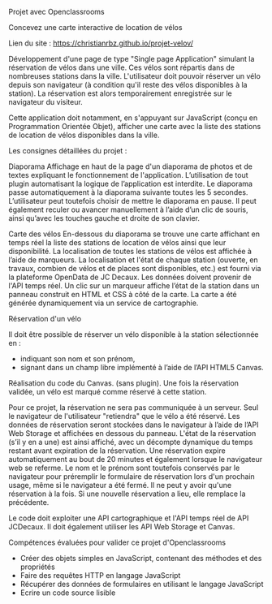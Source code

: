 Projet avec Openclassrooms

Concevez une carte interactive de location de vélos

Lien du site : https://christianrbz.github.io/projet-velov/

Développement d'une page de type "Single page Application" simulant la réservation de vélos dans une ville. Ces vélos sont répartis dans de nombreuses stations dans la ville. L'utilisateur doit pouvoir réserver un vélo depuis son navigateur (à condition qu'il reste des vélos disponibles à la station). La réservation est alors temporairement enregistrée sur le navigateur du visiteur.

Cette application doit notamment, en s'appuyant sur JavaScript (conçu en Programmation Orientée Objet), afficher une carte avec la liste des stations de location de vélos disponibles dans la ville. 


Les consignes détaillées du projet : 

Diaporama
Affichage en haut de la page d'un diaporama de photos et de textes expliquant le fonctionnement de l'application. L’utilisation de tout plugin automatisant la logique de l’application est interdite.
Le diaporama passe automatiquement à la diaporama suivante toutes les 5 secondes. L’utilisateur peut toutefois choisir de mettre le diaporama en pause. Il peut également reculer ou avancer manuellement à l’aide d’un clic de souris, ainsi qu’avec les touches gauche et droite de son clavier.

Carte des vélos
En-dessous du diaporama se trouve une carte affichant en temps réel la liste des stations de location de vélos ainsi que leur disponibilité. La localisation de toutes les stations de vélos est affichée à l’aide de marqueurs.
La localisation et l'état de chaque station (ouverte, en travaux, combien de vélos et de places sont disponibles, etc.) est fourni via la plateforme OpenData de JC Decaux.
Les données doivent provenir de l'API temps réel.
Un clic sur un marqueur affiche l’état de la station dans un panneau construit en HTML et CSS à côté de la carte. 
La carte a été générée dynamiquement via un service de cartographie. 


Réservation d'un vélo

Il doit être possible de réserver un vélo disponible à la station sélectionnée en :
- indiquant son nom et son prénom,
- signant dans un champ libre implémenté à l’aide de l’API HTML5 Canvas.

Réalisation du code du Canvas. (sans plugin). 
Une fois la réservation validée,  un vélo est marqué comme réservé à cette station.

Pour ce projet, la réservation ne sera pas communiquée à un serveur. Seul le navigateur de l'utilisateur "retiendra" que le vélo a été réservé.
Les données de réservation seront stockées dans le navigateur à l’aide de l’API Web Storage et affichées en dessous du panneau. L'état de la réservation (s’il y en a une) est ainsi affiché, avec un décompte dynamique du temps restant avant expiration de la réservation.
Une réservation expire automatiquement au bout de 20 minutes et également lorsque le navigateur web se referme.
Le nom et le prénom sont toutefois conservés par le navigateur pour préremplir le formulaire de réservation lors d'un prochain usage, même si le navigateur a été fermé.
Il ne peut y avoir qu'une réservation à la fois. Si une nouvelle réservation a lieu, elle remplace la précédente.

Le code doit exploiter une API cartographique et l'API temps réel de API JCDecaux. Il doit également utiliser les API Web Storage et Canvas.


Compétences évaluées pour valider ce projet d'Openclassrooms
- Créer des objets simples en JavaScript, contenant des méthodes et des propriétés
- Faire des requêtes HTTP en langage JavaScript
- Récupérer des données de formulaires en utilisant le langage JavaScript
- Ecrire un code source lisible

